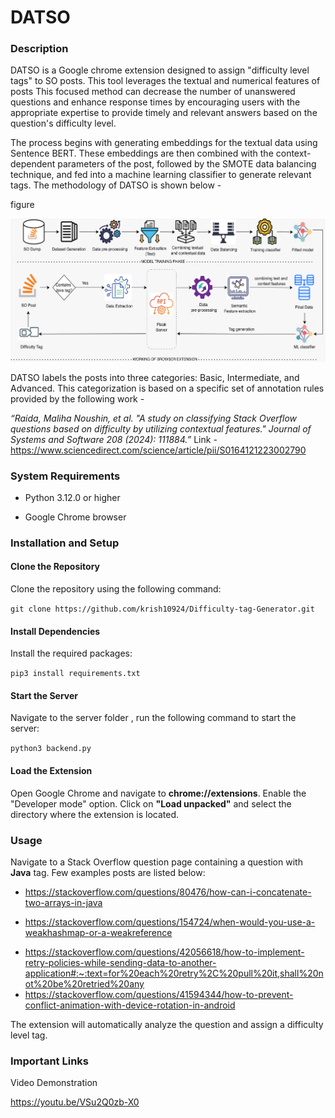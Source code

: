 # DATSO

### Description
DATSO is a Google chrome extension designed to assign "difficulty level tags" to SO posts. This tool leverages the textual and numerical features of posts This focused method can decrease the number of unanswered questions and enhance response times by encouraging users with the appropriate expertise to provide timely and relevant answers based on the question's difficulty level.

The process begins with generating embeddings for the textual data using Sentence BERT. These embeddings are then combined with the context-dependent parameters of the post, followed by the SMOTE data balancing technique, and fed into a machine learning classifier to generate relevant tags. The methodology of DATSO is shown below - 

figure

![Seq Diagram](/assets/approach_diagram.png)

DATSO labels the posts into three categories: Basic, Intermediate, and Advanced. This categorization is based on a specific set of annotation rules provided by the following work - 

*“Raida, Maliha Noushin, et al. "A study on classifying Stack Overflow questions based on difficulty by utilizing contextual features." Journal of Systems and Software 208 (2024): 111884.”*
Link - https://www.sciencedirect.com/science/article/pii/S0164121223002790


### System Requirements
- Python 3.12.0 or higher
* Google Chrome browser

### Installation and Setup
#### Clone the Repository
Clone the repository using the following command:

```git clone https://github.com/krish10924/Difficulty-tag-Generator.git```

#### Install Dependencies
Install the required packages:

```pip3 install requirements.txt```

#### Start the Server
Navigate to the server folder , run the following command to start the server:

```python3 backend.py```

#### Load the Extension
Open Google Chrome and navigate to **chrome://extensions**.
Enable the "Developer mode" option.
Click on **"Load unpacked"** and select the directory where the extension is located.
### Usage
Navigate to a Stack Overflow question page containing a question with **Java** tag.
Few examples posts are listed below: 
- https://stackoverflow.com/questions/80476/how-can-i-concatenate-two-arrays-in-java
* https://stackoverflow.com/questions/154724/when-would-you-use-a-weakhashmap-or-a-weakreference
+ https://stackoverflow.com/questions/42056618/how-to-implement-retry-policies-while-sending-data-to-another-application#:~:text=for%20each%20retry%2C%20pull%20it,shall%20not%20be%20retried%20any
+ https://stackoverflow.com/questions/41594344/how-to-prevent-conflict-animation-with-device-rotation-in-android

The extension will automatically analyze the question and assign a difficulty level tag.
### Important Links
Video Demonstration

https://youtu.be/VSu2Q0zb-X0

